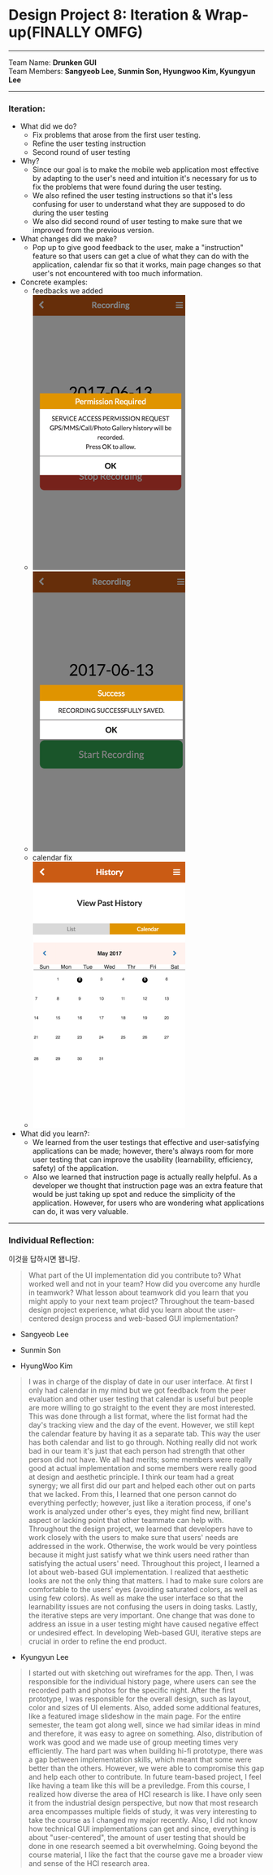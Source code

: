 
Design Project 8: Iteration & Wrap-up(FINALLY OMFG)
===================
----------
Team Name: **Drunken GUI** <br />
Team Members: **Sangyeob Lee, Sunmin Son, Hyungwoo Kim, Kyungyun Lee**

----------

### **Iteration:**
* What did we do?
	- Fix problems that arose from the first user testing.
	- Refine the user testing instruction
	- Second round of user testing
* Why?
	- Since our goal is to make the mobile web application most effective by adapting to the user's need and intuition it's necessary for us to fix the problems that were found during the user testing.
	- We also refined the user testing instructions so that it's less confusing for user to understand what they are supposed to do during the user testing
	- We also did second round of user testing to make sure that we improved from the previous version.
* What changes did we make?
	- Pop up to give good feedback to the user, make a "instruction" feature so that users can get a clue of what they can do with the application, calendar fix so that it works, main page changes so that user's not encountered with too much information.
* Concrete examples:
	- feedbacks we added
	- <img src="feedback1.png" width="300">
	- <img src="feedback2.png" width="300">
	- calendar fix
	- <img src="calendar.png" width="300">
* What did you learn?:
	- We learned from the user testings that effective and user-satisfying applications can be made; however, there's always room for more user testing that can improve the usability (learnability, efficiency, safety) of the application.
	- Also we learned that instruction page is actually really helpful. As a developer we thought that instruction page was an extra feature that would be just taking up spot and reduce the simplicity of the application. However, for users who are wondering what applications can do, it was very valuable.
----------

### **Individual Reflection:**
이것을 답하시면 됍니당.
>What part of the UI implementation did you contribute to?
What worked well and not in your team? How did you overcome any hurdle in teamwork? What lesson about teamwork did you learn that you might apply to your next team project?
Throughout the team-based design project experience, what did you learn about the user-centered design process and web-based GUI implementation?


* Sangyeob Lee

>>

* Sunmin Son

>>

* HyungWoo Kim

> I was in charge of the display of date in our user interface. At first I only had calendar in my mind but we got feedback from the peer evaluation and other user testing that calendar is useful but people are more willing to go straight to the event they are most interested. This was done through a list format, where the list format had the day's tracking view and the day of the event. However, we still kept the calendar feature by having it as a separate tab. This way the user has both calendar and list to go through. Nothing really did not work bad in our team it's just that each person had strength that other person did not have. We all had merits; some members were really good at actual implementation and some members were really good at design and aesthetic principle. I think our team had a great synergy; we all first did our part and helped each other out on parts that we lacked. From this, I learned that one person cannot do everything perfectly; however, just like a iteration process, if one's work is analyzed under other's eyes, they might find new, brilliant aspect or lacking point that other teammate can help with.
Throughout the design project, we learned that developers have to work closely with the users to make sure that users' needs are addressed in the work. Otherwise, the work would be very pointless because it might just satisfy what we think users need rather than satisfying the actual users' need. Throughout this project, I learned a lot about web-based GUI implementation. I realized that aesthetic looks are not the only thing that matters. I had to make sure colors are comfortable to the users' eyes (avoiding saturated colors, as well as using few colors). As well as make the user interface so that the learnability issues are not confusing the users in doing tasks. Lastly, the iterative steps are very important. One change that was done to address an issue in a user testing might have caused negative effect or undesired effect. In developing Web-based GUI, iterative steps are crucial in order to refine the end product.

* Kyungyun Lee


> I started out with sketching out wireframes for the app. Then, I was responsible for the individual history page, where users can see the recorded path and photos for the specific night. After the first prototype, I was responsible for the overall design, such as layout, color and sizes of UI elements. Also, added some additional features, like a featured image slideshow in the main page. For the entire semester, the team got along well, since we had similar ideas in mind and therefore, it was easy to agree on something. Also, distribution of work was good and we made use of group meeting times very efficiently. The hard part was when building hi-fi prototype, there was a gap between implementation skills, which meant that some were better than the others. However, we were able to compromise this gap and help each other to contribute. In future team-based project, I feel like having a team like this will be a previledge. From this course, I realized how diverse the area of HCI research is like. I have only seen it from the industrial design perspective, but now that most research area encompasses multiple fields of study, it was very interesting to take the course as I changed my major recently. Also, I did not know how technical GUI implementations can get and since, everything is about "user-centered", the amount of user testing that should be done in one research seemed a bit overwhelming. Going beyond the course material, I like the fact that the course gave me a broader view and sense of the HCI research area.
